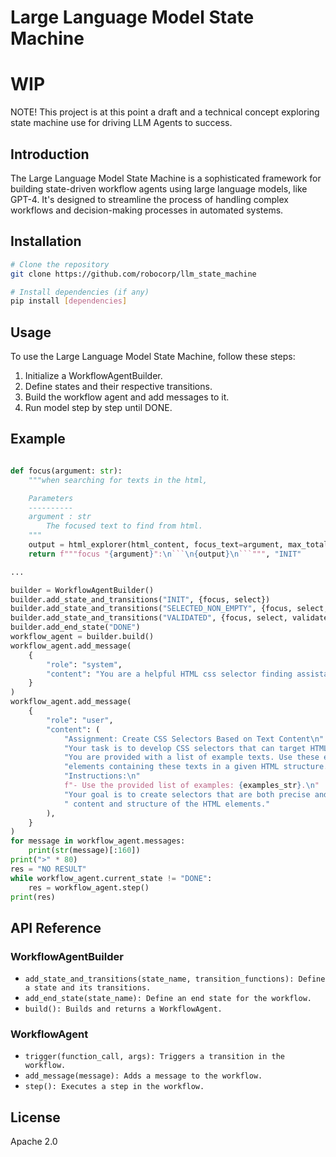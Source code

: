 # Large Language Model State Machine

# WIP

NOTE! This project is at this point a draft and a technical concept exploring state machine use for driving LLM Agents to success.
 
## Introduction
The Large Language Model State Machine is a sophisticated framework for building state-driven workflow agents using large language models, like GPT-4. It's designed to streamline the process of handling complex workflows and decision-making processes in automated systems.

## Installation
```bash
# Clone the repository
git clone https://github.com/robocorp/llm_state_machine

# Install dependencies (if any)
pip install [dependencies]
```

## Usage
To use the Large Language Model State Machine, follow these steps:

1. Initialize a WorkflowAgentBuilder.
2. Define states and their respective transitions.
3. Build the workflow agent and add messages to it.
4. Run model step by step until DONE.

## Example

```python

def focus(argument: str):
    """when searching for texts in the html,

    Parameters
    ----------
    argument : str
        The focused text to find from html.
    """
    output = html_explorer(html_content, focus_text=argument, max_total_length=3000)
    return f"""focus "{argument}":\n```\n{output}\n```""", "INIT"

...

builder = WorkflowAgentBuilder()
builder.add_state_and_transitions("INIT", {focus, select})
builder.add_state_and_transitions("SELECTED_NON_EMPTY", {focus, select, validate})
builder.add_state_and_transitions("VALIDATED", {focus, select, validate, result})
builder.add_end_state("DONE")
workflow_agent = builder.build()
workflow_agent.add_message(
    {
        "role": "system",
        "content": "You are a helpful HTML css selector finding assistant.",
    }
)
workflow_agent.add_message(
    {
        "role": "user",
        "content": (
            "Assignment: Create CSS Selectors Based on Text Content\n"
            "Your task is to develop CSS selectors that can target HTML elements containing specific text contents. "
            "You are provided with a list of example texts. Use these examples to create selectors that can identify "
            "elements containing these texts in a given HTML structure.\n\n"
            "Instructions:\n"
            f"- Use the provided list of examples: {examples_str}.\n"
            "Your goal is to create selectors that are both precise and efficient, tailored to the specific"
            " content and structure of the HTML elements."
        ),
    }
)
for message in workflow_agent.messages:
    print(str(message)[:160])
print(">" * 80)
res = "NO RESULT"
while workflow_agent.current_state != "DONE":
    res = workflow_agent.step()
print(res)
```

## API Reference

### WorkflowAgentBuilder

- `add_state_and_transitions(state_name, transition_functions): Define a state and its transitions.`
- `add_end_state(state_name): Define an end state for the workflow.`
- `build(): Builds and returns a WorkflowAgent.`

### WorkflowAgent

- `trigger(function_call, args): Triggers a transition in the workflow.`
- `add_message(message): Adds a message to the workflow.`
- `step(): Executes a step in the workflow.`

## License
Apache 2.0
